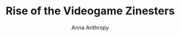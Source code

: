 ---
title: Rise of the Videogame Zinesters
author: Anna Anthropy
readingDate: 2017-05-31
layout: book
---